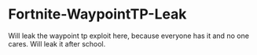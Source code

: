 # Fortnite-WaypointTP-Leak
Will leak the waypoint tp exploit here, because everyone has it and no one cares. Will leak it after school.
